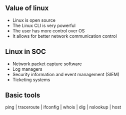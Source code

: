 ## Value of linux
- Linux is open source
- The Linux CLI is very powerful
- The user has more control over OS
- It allows for better network communication control

## Linux in SOC
- Network packet capture software
- Log managers
- Security information and event management (SIEM)
- Ticketing systems

## Basic tools
ping | traceroute | ifconfig | whois | dig | nslookup | host
